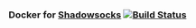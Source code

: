 ### Docker for [Shadowsocks](https://github.com/shadowsocks/)  [![Build Status](https://travis-ci.org/Doublemine/docker-shadowsocks-libev.svg?branch=master)](https://travis-ci.org/Doublemine/docker-shadowsocks-libev)
